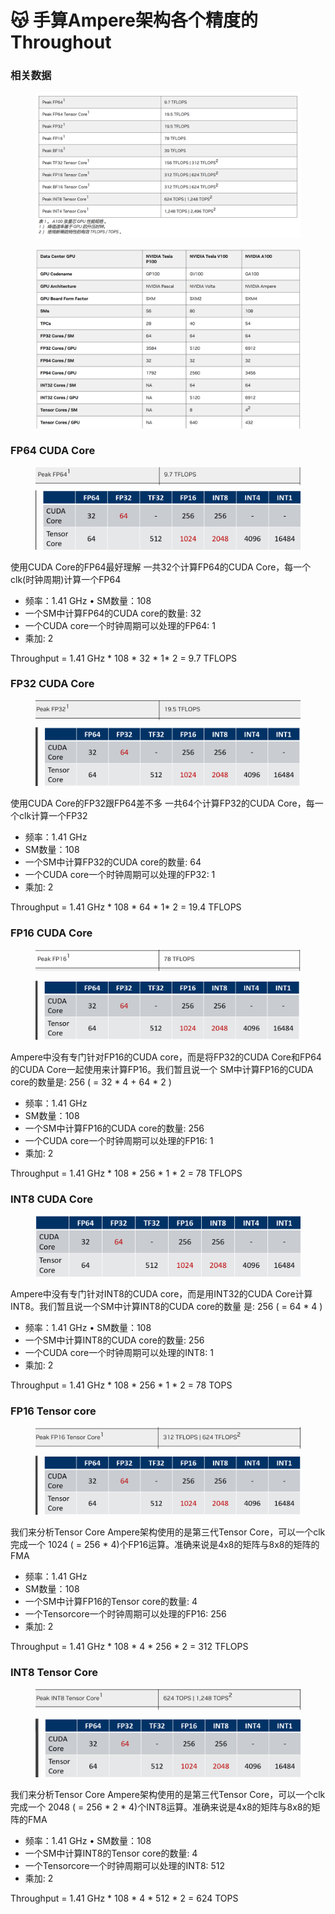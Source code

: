 # 😽 手算Ampere架构各个精度的Throughout

### 相关数据

<figure><img src="../../.gitbook/assets/图片 (11) (1) (1).png" alt=""><figcaption></figcaption></figure>

<figure><img src="../../.gitbook/assets/图片 (1) (1) (1) (1) (1) (1) (1) (1) (1) (1) (1) (1) (1) (1) (1) (1) (1).png" alt=""><figcaption></figcaption></figure>

### FP64 CUDA Core

<figure><img src="../../.gitbook/assets/图片 (1) (1) (1) (1) (1) (1) (1) (1) (1) (1) (1) (1) (1) (1) (1) (1) (1) (1).png" alt=""><figcaption></figcaption></figure>

使用CUDA Core的FP64最好理解 一共32个计算FP64的CUDA Core，每一个clk(时钟周期)计算一个FP64&#x20;

* 频率：1.41 GHz • SM数量：108&#x20;
* &#x20;一个SM中计算FP64的CUDA core的数量: 32&#x20;
* 一个CUDA core一个时钟周期可以处理的FP64: 1&#x20;
* 乘加: 2&#x20;

Throughput = 1.41 GHz \* 108 \* 32 \* 1\* 2 = 9.7 TFLOPS

### FP32 CUDA Core

<figure><img src="../../.gitbook/assets/图片 (2) (1) (1) (1) (1) (1) (1) (1) (1) (1) (1) (1).png" alt=""><figcaption></figcaption></figure>

使用CUDA Core的FP32跟FP64差不多 一共64个计算FP32的CUDA Core，每一个clk计算一个FP32&#x20;

* 频率：1.41 GHz&#x20;
* SM数量：108&#x20;
* 一个SM中计算FP32的CUDA core的数量: 64&#x20;
* &#x20;一个CUDA core一个时钟周期可以处理的FP32: 1&#x20;
* 乘加: 2&#x20;

Throughput = 1.41 GHz \* 108 \* 64 \* 1\* 2 = 19.4 TFLOPS

### FP16 CUDA Core

<figure><img src="../../.gitbook/assets/图片 (3) (1) (1) (1) (1) (1) (1) (1) (1) (1) (1).png" alt=""><figcaption></figcaption></figure>

Ampere中没有专门针对FP16的CUDA core，而是将FP32的CUDA Core和FP64的CUDA Core一起使用来计算FP16。我们暂且说一个 SM中计算FP16的CUDA core的数量是: 256 ( = 32 \* 4 + 64 \* 2 )&#x20;

* 频率：1.41 GHz&#x20;
* SM数量：108&#x20;
* 一个SM中计算FP16的CUDA core的数量: 256&#x20;
* &#x20;一个CUDA core一个时钟周期可以处理的FP16: 1&#x20;
* 乘加: 2&#x20;

Throughput = 1.41 GHz \* 108 \* 256 \* 1 \* 2 = 78 TFLOPS

### INT8 CUDA Core

<figure><img src="../../.gitbook/assets/图片 (4) (1) (1) (1) (1) (1) (1) (1) (1).png" alt=""><figcaption></figcaption></figure>

Ampere中没有专门针对INT8的CUDA core，而是用INT32的CUDA Core计算INT8。我们暂且说一个SM中计算INT8的CUDA core的数量 是: 256 ( = 64 \* 4 )&#x20;

* 频率：1.41 GHz • SM数量：108&#x20;
* 一个SM中计算INT8的CUDA core的数量: 256&#x20;
* 一个CUDA core一个时钟周期可以处理的INT8: 1&#x20;
* 乘加: 2&#x20;

Throughput = 1.41 GHz \* 108 \* 256 \* 1 \* 2 = 78 TOPS

### FP16 Tensor core

<figure><img src="../../.gitbook/assets/图片 (7) (1) (1).png" alt=""><figcaption></figcaption></figure>

我们来分析Tensor Core Ampere架构使用的是第三代Tensor Core，可以一个clk完成一个 1024 ( = 256 \* 4)个FP16运算。准确来说是4x8的矩阵与8x8的矩阵的 FMA

* 频率：1.41 GHz&#x20;
* &#x20;SM数量：108&#x20;
* 一个SM中计算FP16的Tensor core的数量: 4&#x20;
* &#x20;一个Tensorcore一个时钟周期可以处理的FP16: 256&#x20;
* &#x20;乘加: 2&#x20;

Throughput = 1.41 GHz \* 108 \* 4 \* 256 \* 2 = 312 TFLOPS

### INT8 Tensor Core

<figure><img src="../../.gitbook/assets/图片 (1) (1) (1) (1) (1) (1) (1) (1) (1) (1) (1) (1) (1) (1) (1) (1).png" alt=""><figcaption></figcaption></figure>

我们来分析Tensor Core Ampere架构使用的是第三代Tensor Core，可以一个clk完成一个 2048 ( = 256 \* 2 \* 4)个INT8运算。准确来说是4x8的矩阵与8x8的矩 阵的FMA&#x20;

* 频率：1.41 GHz • SM数量：108&#x20;
* 一个SM中计算INT8的Tensor core的数量: 4
* 一个Tensorcore一个时钟周期可以处理的INT8: 512
* 乘加: 2&#x20;

Throughput = 1.41 GHz \* 108 \* 4 \* 512 \* 2 = 624 TOPS





